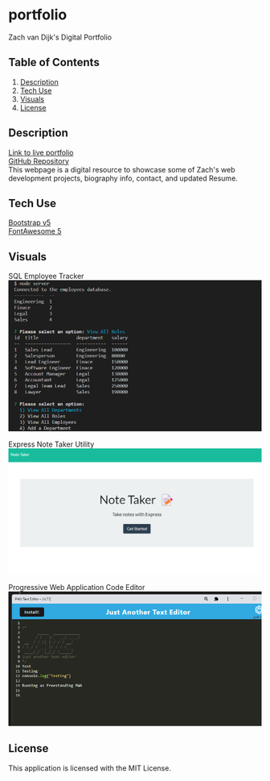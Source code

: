 # portfolio
Zach van Dijk's Digital Portfolio

## Table of Contents
1. [Description](#description)
2. [Tech Use](#tech-use)
3. [Visuals](#visuals)
4. [License](#license)

## Description
[Link to live portfolio](https://zachattack221.github.io/portfolio/) \
[GitHub Repository](https://github.com/Zachattack221/portfolio) \
This webpage is a digital resource to showcase some of Zach's web development projects, biography info, contact, and updated Resume. 
## Tech Use
[Bootstrap v5](https://getbootstrap.com/docs/5.0/getting-started/introduction) \
[FontAwesome 5](https://fontawesome.com)

## Visuals
SQL Employee Tracker 
\
![SQL Employee Tracker](/images/FirstVisual.png)

Express Note Taker Utility
\
![Express Note Taker Utility](/images/indexScreenshot.png)

Progressive Web Application Code Editor
\
![Progressive Web Application Code Editor](/images/Freestanding.png)
## License
This application is licensed with the MIT License.